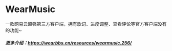 # WearMusic

一款网易云超强第三方客户端，拥有歌词、进度调整、查看评论等官方客户端没有的功能~

##### 更多介绍：https://wearbbs.cn/resources/wearmusic.256/
